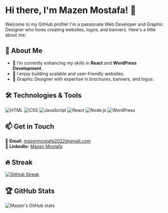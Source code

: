 # Hi there, I'm Mazen Mostafa! 👋

Welcome to my GitHub profile! I'm a passionate Web Developer and Graphic Designer who loves creating websites, logos, and banners. Here's a little about me:

## 🔖 About Me
- 🌱 I’m currently enhancing my skills in **React** and **WordPress Development**  .
- 🚀 I enjoy building scalable and user-friendly websites.
- 🎨 Graphic Designer with expertise in brochures, banners, and logos.

## 🛠️ Technologies & Tools
![HTML](https://img.shields.io/badge/HTML-5-orange?style=for-the-badge&logo=html5)
![CSS](https://img.shields.io/badge/CSS-3-blue?style=for-the-badge&logo=css3)
![JavaScript](https://img.shields.io/badge/JavaScript-yellow?style=for-the-badge&logo=javascript)
![React](https://img.shields.io/badge/React-61DAFB?style=for-the-badge&logo=react)
![Node.js](https://img.shields.io/badge/Node.js-339933?style=for-the-badge&logo=node.js)
![WordPress](https://img.shields.io/badge/WordPress-21759B?style=for-the-badge&logo=wordpress)

## 📫 Get in Touch
📧 **Email:** [mazenmostafa2022@gmail.com](mailto:mazenmostafa2022@gmail.com)  
💼 **LinkedIn:** [Mazen Mostafa](https://www.linkedin.com/in/mazen-mostafa-353102225/)  

## 🔥 Streak
[![GitHub Streak](https://github-readme-streak-stats.herokuapp.com?user=mazenmostafa&theme=dark)](https://git.io/streak-stats)

## 🏆 GitHub Stats
![Mazen's GitHub stats](https://github-readme-stats.vercel.app/api?username=mazenmostafa&show_icons=true&theme=radical)
